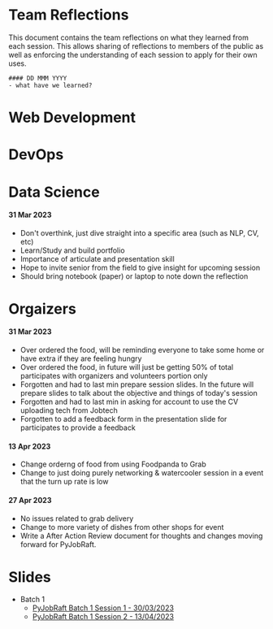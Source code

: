 # Team Reflections
This document contains the team reflections on what they learned from each session. This allows sharing of reflections to members of the public as well as enforcing the understanding of each session to apply for their own uses. 

````
#### DD MMM YYYY
- what have we learned? 
````

# Web Development

# DevOps

# Data Science
#### 31 Mar 2023
- Don't overthink, just dive straight into a specific area (such as NLP, CV, etc)
- Learn/Study and build portfolio 
- Importance of articulate and presentation skill
- Hope to invite senior from the field to give insight for upcoming session
- Should bring notebook (paper) or laptop to note down the reflection

# Orgaizers
#### 31 Mar 2023
- Over ordered the food, will be reminding everyone to take some home or have extra if they are feeling hungry
- Over ordered the food, in future will just be getting 50% of total participates with organizers and volunteers portion only
- Forgotten and had to last min prepare session slides. In the future will prepare slides to talk about the objective and things of today's session
- Forgotten and had to last min in asking for account to use the CV uploading tech from Jobtech
- Forgotten to add a feedback form in the presentation slide for participates to provide a feedback
####  13 Apr 2023
- Change orderng of food from using Foodpanda to Grab
- Change to just doing purely networking & watercooler session in a event that the turn up rate is low
####  27 Apr 2023
- No issues related to grab delivery
- Change to more variety of dishes from other shops for event
- Write a After Action Review document for thoughts and changes moving forward for PyJobRaft. 

# Slides
- Batch 1
  - [PyJobRaft Batch 1 Session 1 - 30/03/2023](https://docs.google.com/presentation/d/1yuvvgU8_FA-8kfDjvuvUeLR-0P3ZxOCwLDXoN2iApK0/edit?usp=sharing)
  - [PyJobRaft Batch 1 Session 2 - 13/04/2023](https://docs.google.com/presentation/d/1oOLFyswzsikFLmTqxL5TTtx4GMUYgbuUDOutUxCHMLA/edit?usp=sharing)
